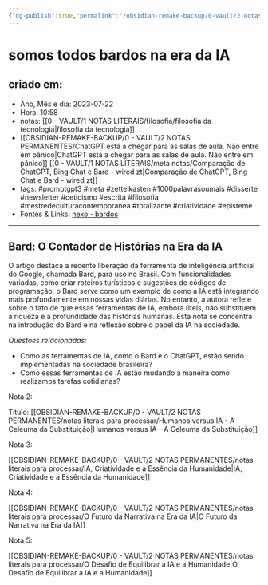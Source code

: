 ```yaml
---
{"dg-publish":true,"permalink":"/obsidian-remake-backup/0-vault/2-notas-permanentes/somos-todos-bardos-na-era-da-ia/","tags":["permanente","promptgpt3","meta","zettelkasten","1000palavrasoumais","disserte","newsletter","ceticismo","escrita","filosofia","mestredeculturacontemporanea","totalizante","criatividade","episteme"],"dgHomeLink":true,"dgShowLocalGraph":true,"dgShowFileTree":true,"dgEnableSearch":true,"noteIcon":""}
---
```


# somos todos bardos na era da IA

## criado em: 
-  Ano, Mês e dia: 2023-07-22
- Hora: 10:58
- notas: [[0 - VAULT/1 NOTAS LITERAIS/filosofia/filosofia da tecnologia\|filosofia da tecnologia]]
- [[OBSIDIAN-REMAKE-BACKUP/0 - VAULT/2 NOTAS PERMANENTES/ChatGPT está a chegar para as salas de aula. Não entre em pânico\|ChatGPT está a chegar para as salas de aula. Não entre em pânico]]
  [[0 - VAULT/1 NOTAS LITERAIS/meta notas/Comparação de ChatGPT, Bing Chat e Bard - wired zt\|Comparação de ChatGPT, Bing Chat e Bard - wired zt]]
- tags: 
  #promptgpt3 #meta #zettelkasten #1000palavrasoumais #disserte #newsletter #ceticismo #escrita #filosofia #mestredeculturacontemporanea #totalizante #criatividade #episteme
- Fontes & Links: [nexo - bardos](https://www.nexojornal.com.br/colunistas/2023/Somos-todos-bardos-contar-hist%C3%B3rias-na-era-da-IA)
---

## Bard: O Contador de Histórias na Era da IA

O artigo destaca a recente liberação da ferramenta de inteligência artificial do Google, chamada Bard, para uso no Brasil. Com funcionalidades variadas, como criar roteiros turísticos e sugestões de códigos de programação, o Bard serve como um exemplo de como a IA está integrando mais profundamente em nossas vidas diárias. No entanto, a autora reflete sobre o fato de que essas ferramentas de IA, embora úteis, não substituem a riqueza e a profundidade das histórias humanas. Esta nota se concentra na introdução do Bard e na reflexão sobre o papel da IA na sociedade.

*Questões relacionadas:*
- Como as ferramentas de IA, como o Bard e o ChatGPT, estão sendo implementadas na sociedade brasileira?
- Como essas ferramentas de IA estão mudando a maneira como realizamos tarefas cotidianas?

Nota 2:

Título: [[OBSIDIAN-REMAKE-BACKUP/0 - VAULT/2 NOTAS PERMANENTES/notas literais para processar/Humanos versus IA - A Celeuma da Substituição\|Humanos versus IA - A Celeuma da Substituição]]

Nota 3:

[[OBSIDIAN-REMAKE-BACKUP/0 - VAULT/2 NOTAS PERMANENTES/notas literais para processar/IA, Criatividade e a Essência da Humanidade\|IA, Criatividade e a Essência da Humanidade]]

Nota 4:

[[OBSIDIAN-REMAKE-BACKUP/0 - VAULT/2 NOTAS PERMANENTES/notas literais para processar/O Futuro da Narrativa na Era da IA\|O Futuro da Narrativa na Era da IA]]

Nota 5:

[[OBSIDIAN-REMAKE-BACKUP/0 - VAULT/2 NOTAS PERMANENTES/notas literais para processar/O Desafio de Equilibrar a IA e a Humanidade\|O Desafio de Equilibrar a IA e a Humanidade]]
